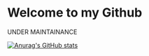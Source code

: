 <html>
  <h1> Welcome to my Github </h1>
  <p> UNDER MAINTAINANCE </p>
  </html>

[![Anurag's GitHub stats](https://github-readme-stats.vercel.app/api?username=AlienWolfX)](https://github.com/anuraghazra/github-readme-stats)
  
